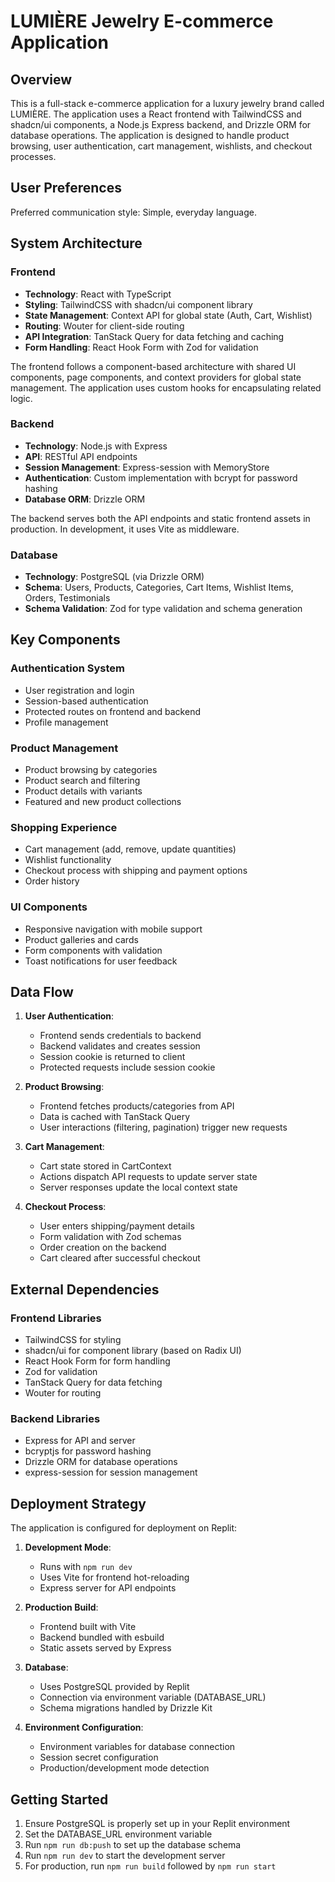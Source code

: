 # LUMIÈRE Jewelry E-commerce Application

## Overview

This is a full-stack e-commerce application for a luxury jewelry brand called LUMIÈRE. The application uses a React frontend with TailwindCSS and shadcn/ui components, a Node.js Express backend, and Drizzle ORM for database operations. The application is designed to handle product browsing, user authentication, cart management, wishlists, and checkout processes.

## User Preferences

Preferred communication style: Simple, everyday language.

## System Architecture

### Frontend

- **Technology**: React with TypeScript
- **Styling**: TailwindCSS with shadcn/ui component library
- **State Management**: Context API for global state (Auth, Cart, Wishlist)
- **Routing**: Wouter for client-side routing
- **API Integration**: TanStack Query for data fetching and caching
- **Form Handling**: React Hook Form with Zod for validation

The frontend follows a component-based architecture with shared UI components, page components, and context providers for global state management. The application uses custom hooks for encapsulating related logic.

### Backend

- **Technology**: Node.js with Express
- **API**: RESTful API endpoints
- **Session Management**: Express-session with MemoryStore
- **Authentication**: Custom implementation with bcrypt for password hashing
- **Database ORM**: Drizzle ORM

The backend serves both the API endpoints and static frontend assets in production. In development, it uses Vite as middleware.

### Database

- **Technology**: PostgreSQL (via Drizzle ORM)
- **Schema**: Users, Products, Categories, Cart Items, Wishlist Items, Orders, Testimonials
- **Schema Validation**: Zod for type validation and schema generation

## Key Components

### Authentication System

- User registration and login
- Session-based authentication
- Protected routes on frontend and backend
- Profile management

### Product Management

- Product browsing by categories
- Product search and filtering
- Product details with variants
- Featured and new product collections

### Shopping Experience

- Cart management (add, remove, update quantities)
- Wishlist functionality
- Checkout process with shipping and payment options
- Order history

### UI Components

- Responsive navigation with mobile support
- Product galleries and cards
- Form components with validation
- Toast notifications for user feedback

## Data Flow

1. **User Authentication**:
   - Frontend sends credentials to backend
   - Backend validates and creates session
   - Session cookie is returned to client
   - Protected requests include session cookie

2. **Product Browsing**:
   - Frontend fetches products/categories from API
   - Data is cached with TanStack Query
   - User interactions (filtering, pagination) trigger new requests

3. **Cart Management**:
   - Cart state stored in CartContext
   - Actions dispatch API requests to update server state
   - Server responses update the local context state

4. **Checkout Process**:
   - User enters shipping/payment details
   - Form validation with Zod schemas
   - Order creation on the backend
   - Cart cleared after successful checkout

## External Dependencies

### Frontend Libraries
- TailwindCSS for styling
- shadcn/ui for component library (based on Radix UI)
- React Hook Form for form handling
- Zod for validation
- TanStack Query for data fetching
- Wouter for routing

### Backend Libraries
- Express for API and server
- bcryptjs for password hashing
- Drizzle ORM for database operations
- express-session for session management

## Deployment Strategy

The application is configured for deployment on Replit:

1. **Development Mode**:
   - Runs with `npm run dev`
   - Uses Vite for frontend hot-reloading
   - Express server for API endpoints

2. **Production Build**:
   - Frontend built with Vite
   - Backend bundled with esbuild
   - Static assets served by Express

3. **Database**:
   - Uses PostgreSQL provided by Replit
   - Connection via environment variable (DATABASE_URL)
   - Schema migrations handled by Drizzle Kit

4. **Environment Configuration**:
   - Environment variables for database connection
   - Session secret configuration
   - Production/development mode detection

## Getting Started

1. Ensure PostgreSQL is properly set up in your Replit environment
2. Set the DATABASE_URL environment variable
3. Run `npm run db:push` to set up the database schema
4. Run `npm run dev` to start the development server
5. For production, run `npm run build` followed by `npm run start`